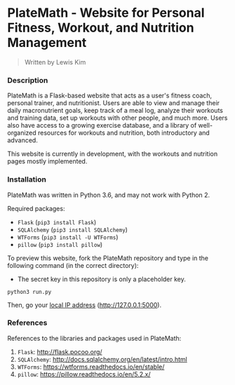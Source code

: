 # PlateMath - Website for Personal Fitness, Workout, and Nutrition Management
> Written by Lewis Kim

### Description

PlateMath is a Flask-based website that acts as a user's fitness coach, personal trainer, and nutritionist. Users are able to view and manage their daily macronutrient goals, keep track of a meal log, analyze their workouts and training data, set up workouts with other people, and much more. Users also have access to a growing exercise database, and a library of well-organized resources for workouts and nutrition, both introductory and advanced.

This website is currently in development, with the workouts and nutrition pages mostly implemented.

### Installation

PlateMath was written in Python 3.6, and may not work with Python 2.

Required packages:
- ``Flask`` (``pip3 install Flask``)
- ``SQLAlchemy`` (``pip3 install SQLAlchemy``)
- ``WTForms`` (``pip3 install -U WTForms``)
- ``pillow`` (``pip3 install pillow``)

To preview this website, fork the PlateMath repository and type in the following command (in the correct directory):

* The secret key in this repository is only a placeholder key.

```
python3 run.py
```

Then, go your [local IP address](http://127.0.0.1:5000) (http://127.0.0.1:5000).

### References

References to the libraries and packages used in PlateMath:

1) ``Flask``: http://flask.pocoo.org/
2) ``SQLAlchemy``: http://docs.sqlalchemy.org/en/latest/intro.html
3) ``WTForms``: https://wtforms.readthedocs.io/en/stable/
4) ``pillow``: https://pillow.readthedocs.io/en/5.2.x/
